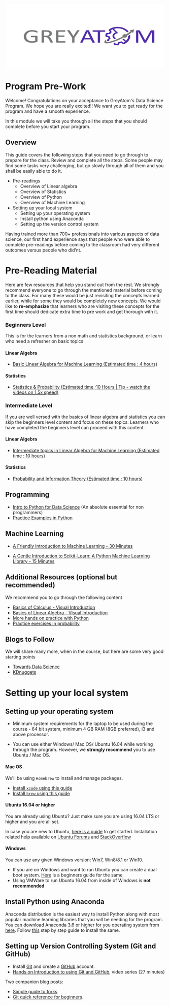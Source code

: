 <p align="center">
  <img src="images/greyatom.png" height = "200" width="500" />
</p>

# Program Pre-Work

Welcome! Congratulations on your acceptance to GreyAtom's Data Science Program. We hope you are really excited!! We want you to get ready for the program and have a smooth experience.

In this module we will take you through all the steps that you should complete before you start your program.

## Overview

This guide covers the following steps that you need to go through to prepare for the class. Review and complete all the steps. Some people may find some tasks very challenging, but go slowly through all of them and you shall be easily able to do it.

 * Pre-readings
   * Overview of Linear algebra
   * Overview of Statistics
   * Overview of Python
   * Overview of Machine Learning
 * Setting up your local system
   * Setting up your operating system
   * Install python using Anaconda
   * Setting up the version control system

 

 Having trained more than 700+ professionals into various aspects of data science, our first hand experience says that people who were able to complete pre-readings before coming to the classroom had very different outcomes versus people who did’nt.


# Pre-Reading Material
Here are few resources that help you stand out from the rest. We strongly recommend everyone to go through the mentioned material before coming to the class. For many these would be just revisiting the concepts learned earlier, while for some they would be completely new concepts. We would like to **re-emphasize** that learners who are visiting these concepts for the first time should dedicate extra time to pre work and get thorough with it.

### Beginners Level
This is for the learners from a non math and statistics background, or learn who need a refresher on basic topics

#### Linear Algebra
* [Basic Linear Algebra for Machine Learning (Estimated time : 4 hours)](https://www.analyticsvidhya.com/blog/2017/05/comprehensive-guide-to-linear-algebra/)

#### Statistics
* [Statistics & Probability (Estimated time :10 Hours | Tip - watch the videos on 1.5x speed)](https://www.khanacademy.org/math/statistics-probability) 


### Intermediate Level
If you are well versed with the basics of linear algebra and statistics you can skip the beginners level content and focus on these topics. Learners who have completed the beginners level can proceed with this content.
#### Linear Algebra
* [Intermediate topics in Linear Algebra for Machine Learning (Estimated time : 10 hours)](http://www.deeplearningbook.org/contents/linear_algebra.html)
#### Statistics
* [Probability and Information Theory (Estimated time : 10 hours)](http://www.deeplearningbook.org/contents/prob.html)

## Programming
* [Intro to Python for Data Science](https://www.datacamp.com/courses/intro-to-python-for-data-science) (An absolute essential for non programmers)
* [Practice Examples in Python](https://www.programiz.com/python-programming/examples)
<!-- * [Python Code Academy Course](https://www.codecademy.com/learn/python) An interactive, in-browser tutorial from Codecademy with 20+ modules and 200+ exercises. It is geared toward novice programmers -->

## Machine Learning
* [A Friendly Introduction to Machine Learning  - 30 Minutes](https://www.youtube.com/watch?v=IpGxLWOIZy4&t=1232s)
<!-- * [Introduction to Machine Learning - Udacity](https://in.udacity.com/course/intro-to-machine-learning--ud120) -->
* [A Gentle Introduction to Scikit-Learn: A Python Machine Learning Library - 15 Minutes](https://machinelearningmastery.com/a-gentle-introduction-to-scikit-learn-a-python-machine-learning-library/)

## Additional Resources (optional but recommended)
We recommend you to go through the following content

* [Basics of Calculus - Visual Introduction](https://www.youtube.com/watch?v=WUvTyaaNkzM&list=PLZHQObOWTQDMsr9K-rj53DwVRMYO3t5Yr)
* [Basics of Linear Algebra - Visual Introduction](https://www.youtube.com/watch?v=kjBOesZCoqc&list=PLZHQObOWTQDPD3MizzM2xVFitgF8hE_ab)
* [More hands on practice with Python](https://www.learnpython.org/)
* [Practice exercises in probability](http://web.mef.hr/web/images/pdf/stat_exe.pdf)


## Blogs to Follow

We will share many more, when in the course, but here are some very good starting points

* [Towards Data Science](https://towardsdatascience.com/)
* [KDnuggets](http://www.kdnuggets.com/)


# Setting up your local system

## Setting up your operating system

 * Minimum system requirements for the laptop to be used during the course - 64 bit system, minimum 4 GB RAM (8GB preferred), i3 and above processor.

 * You can use either Windows/ Mac OS/ Ubuntu 16.04 while working through the program. However, we **strongly recommend** you to use Ubuntu / Mac OS.

#### Mac OS

 We'll be using `Homebrew` to install and manage packages.

 * [Install `xcode` using this guide](https://www.howtogeek.com/211541/homebrew-for-os-x-easily-installs-desktop-apps-and-terminal-utilities/)
 * [Install `brew` using this guide](https://brew.sh/)

#### Ubuntu 16.04 or higher

 You are already using Ubuntu? Just make sure you are using 16.04 LTS or higher and you are all set.

 In case you are new to Ubuntu, [here is a guide](http://www.omgubuntu.co.uk/2016/04/10-things-to-do-after-installing-ubuntu-16-04-lts) to get started. Installation related help available on [Ubuntu Forums](https://ubuntuforums.org/) and [StackOverflow](https://stackoverflow.com/)

#### Windows

 You can use any given Windows version: Win7, Win8/8.1 or Win10.

  * If you are on Windows and want to run Ubuntu you can create a dual boot system. [Here](https://itsfoss.com/install-ubuntu-1404-dual-boot-mode-windows-8-81-uefi/) is a beginners guide for the same.
  * Using VMWare to run Ubuntu 16.04 from inside of Windows is **not recommended**

## Install Python using Anaconda
Anaconda distribution is the easiest way to install Python along with most popular machine learning libraries that you will be needing for the program. You can download Anaconda 3.6 or higher for you operating system from [here](https://www.anaconda.com/download/). Follow [this](https://conda.io/docs/user-guide/install/index.html)
step by step guide to install the same.

## Setting up Version Controlling System (Git and GitHub)

 * Install [Git](http://git-scm.com/book/en/v2/Getting-Started-Installing-Git) and create a [GitHub](https://github.com/) account.
 * [Hands on Introduction to using Git and GitHub](https://www.youtube.com/playlist?list=PL5-da3qGB5IBLMp7LtN8Nc3Efd4hJq0kD), video series (27 minutes)

 Two companion blog posts:
 * [Simple guide to forks](http://www.dataschool.io/simple-guide-to-forks-in-github-and-git/)
 * [Git quick reference for beginners](http://www.dataschool.io/git-quick-reference-for-beginners/).


